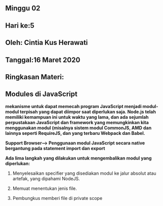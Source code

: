 ## Minggu 02
## Hari ke:5
## Oleh: Cintia Kus Herawati 
## Tanggal:16 Maret 2020
## Ringkasan Materi:

## Modules di JavaScript

**mekanisme untuk dapat memecah program JavaScript menjadi modul-modul terpisah yang dapat diimpor saat diperlukan saja. Node.js telah memiliki kemampuan ini untuk waktu yang lama, dan ada sejumlah perpustakaan JavaScript dan framework yang memungkinkan kita menggunakan modul (misalnya sistem modul CommonJS, AMD dan lainnya seperti RequireJS, dan yang terbaru Webpack dan Babel.**

**Support Browser--> Penggunaan modul JavaScript secara native bergantung pada statement import dan export**

**Ada lima langkah yang dilakukan untuk mengembalikan modul yang diperlukan:**

1. Menyelesaikan specifier yang disediakan modul ke jalur absolut atau artefak, yang dipahami NodeJS.

2. Memuat menentukan jenis file.

3. Pembungkus memberi file di private scope



